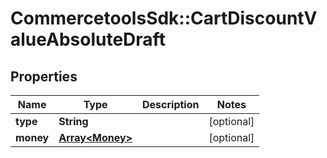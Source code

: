 # CommercetoolsSdk::CartDiscountValueAbsoluteDraft

## Properties
Name | Type | Description | Notes
------------ | ------------- | ------------- | -------------
**type** | **String** |  | [optional] 
**money** | [**Array&lt;Money&gt;**](Money.md) |  | [optional] 

